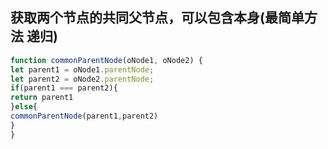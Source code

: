 ## 获取两个节点的共同父节点，可以包含本身(最简单方法 递归)

~~~js
function commonParentNode(oNode1, oNode2) {
let parent1 = oNode1.parentNode;
let parent2 = oNode2.parentNode;
if(parent1 === parent2){
return parent1
}else{
commonParentNode(parent1,parent2)
}
}
~~~

